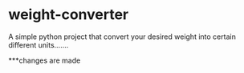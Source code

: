 # weight-converter
A simple python project that convert your desired weight into certain different units.......

***changes are made 
